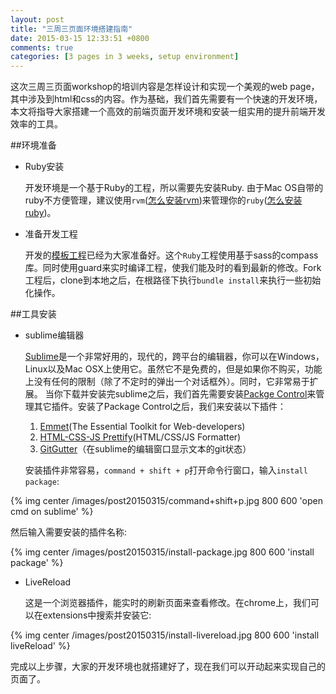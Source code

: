 ```yaml
---
layout: post
title: "三周三页面环境搭建指南"
date: 2015-03-15 12:33:51 +0800
comments: true
categories: [3 pages in 3 weeks, setup environment]
---
```


   这次三周三页面workshop的培训内容是怎样设计和实现一个美观的web page，其中涉及到html和css的内容。作为基础，我们首先需要有一个快速的开发环境，本文将指导大家搭建一个高效的前端页面开发环境和安装一组实用的提升前端开发效率的工具。

##环境准备
- Ruby安装

  开发环境是一个基于Ruby的工程，所以需要先安装Ruby. 由于Mac OS自带的ruby不方便管理，建议使用`rvm`([怎么安装rvm](https://rvm.io/rvm/install))来管理你的`ruby`([怎么安装ruby](https://rvm.io/rubies/installing))。

- 准备开发工程

  开发的[模板工程](https://github.com/ChenLu0201/static-pages-boilerplate.git)已经为大家准备好。这个`Ruby`工程使用基于sass的compass库。同时使用guard来实时编译工程，使我们能及时的看到最新的修改。Fork工程后，clone到本地之后，在根路径下执行`bundle install`来执行一些初始化操作。

##工具安装

- sublime编辑器

   [Sublime](http://www.sublimetext.com/3)是一个非常好用的，现代的，跨平台的编辑器，你可以在Windows，Linux以及Mac OSX上使用它。虽然它不是免费的，但是如果你不购买，功能上没有任何的限制（除了不定时的弹出一个对话框外）。同时，它非常易于扩展。
   当你下载并安装完sublime之后，我们首先需要安装[Packge Control](https://sublime.wbond.net/installation)来管理其它插件。安装了Package Control之后，我们来安装以下插件：

   1. [Emmet](http://emmet.io/)(The Essential Toolkit for Web-developers)
   2. [HTML-CSS-JS Prettify](https://github.com/victorporof/Sublime-HTMLPrettify)(HTML/CSS/JS Formatter)
   3. [GitGutter](http://www.jisaacks.com/gitgutter)（在sublime的编辑窗口显示文本的git状态）


   安装插件非常容易，`command + shift + p`打开命令行窗口，输入`install package`:

{% img center /images/post20150315/command+shift+p.jpg 800 600 'open cmd on sublime' %}

   然后输入需要安装的插件名称:

{% img center /images/post20150315/install-package.jpg 800 600 'install package' %}


- LiveReload

  这是一个浏览器插件，能实时的刷新页面来查看修改。在chrome上，我们可以在extensions中搜索并安装它:

{% img center /images/post20150315/install-livereload.jpg 800 600 'install liveReload' %}

完成以上步骤，大家的开发环境也就搭建好了，现在我们可以开动起来实现自己的页面了。